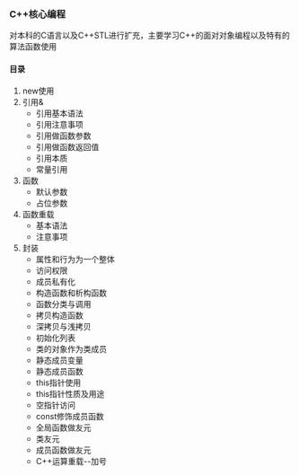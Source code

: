 ### C++核心编程
对本科的C语言以及C++STL进行扩充，主要学习C++的面对对象编程以及特有的算法函数使用
#### 目录
1. new使用
2. 引用&
   * 引用基本语法
   * 引用注意事项
   * 引用做函数参数
   * 引用做函数返回值
   * 引用本质
   * 常量引用
3. 函数
   * 默认参数
   * 占位参数
4. 函数重载
   * 基本语法
   * 注意事项
5. 封装
   * 属性和行为为一个整体
   * 访问权限
   * 成员私有化
   * 构造函数和析构函数
   * 函数分类与调用
   * 拷贝构造函数
   * 深拷贝与浅拷贝
   * 初始化列表
   * 类的对象作为类成员
   * 静态成员变量
   * 静态成员函数
   * this指针使用
   * this指针性质及用途
   * 空指针访问
   * const修饰成员函数
   * 全局函数做友元
   * 类友元
   * 成员函数做友元
   * C++运算重载--加号



